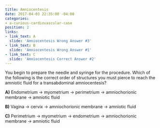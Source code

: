 ```yaml
---
title: Amniocentesis
date: 2017-04-03 22:35:00 -04:00
categories:
- a-curious-cardiovascular-case
position: 2
links:
- link_text: A
  slide: 'Amniocentesis Wrong Answer #3'
- link_text: B
  slide: 'Amniocentesis Wrong Answer #1'
- link_text: C
  slide: 'Amniocentesis Correct Answer #2'
---
```


You begin to prepare the needle and syringe for the procedure. Which of the following is the correct order of structures you must pierce to reach the amniotic fluid for a transabdominal amniocentesis?

**A)** Endometrium → myometrium → perimetrium → amniochorionic membrane → amniotic fluid

**B)** Vagina → cervix → amniochorionic membrane → amniotic fluid

**C)** Perimetrium → myometrium → endometrium → amniochorionic membrane → amniotic fluid

